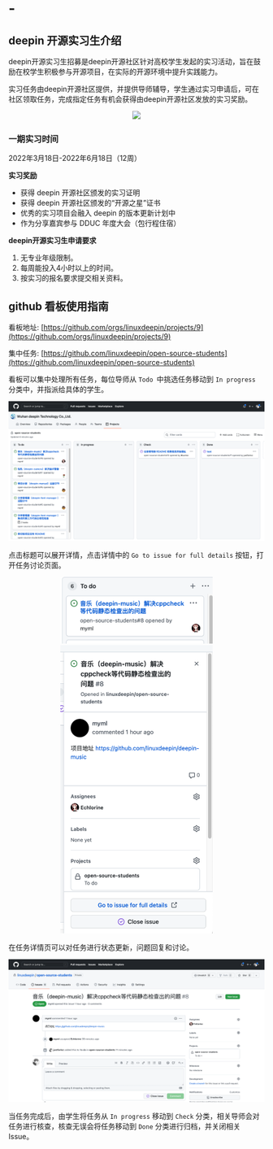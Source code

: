 # -

## deepin 开源实习生介绍

deepin开源实习生招募是deepin开源社区针对高校学生发起的实习活动，旨在鼓励在校学生积极参与开源项目，在实际的开源环境中提升实践能力。

实习任务由deepin开源社区提供，并提供导师辅导，学生通过实习申请后，可在社区领取任务，完成指定任务有机会获得由deepin开源社区发放的实习奖励。

<center>

![](https://user-images.githubusercontent.com/12298476/164183138-e082ef6f-f695-43b3-821e-d37c74c2e0eb.png)

</center>
  
### 一期实习时间

2022年3月18日-2022年6月18日（12周）

**实习奖励**

- 获得 deepin 开源社区颁发的实习证明
- 获得 deepin 开源社区颁发的“开源之星”证书
- 优秀的实习项目会融入 deepin 的版本更新计划中
- 作为分享嘉宾参与 DDUC 年度大会（包行程住宿）

**deepin开源实习生申请要求**

1. 无专业年级限制。
2. 每周能投入4小时以上的时间。
3. 按实习的报名要求提交相关资料。

## github 看板使用指南

看板地址: [https://github.com/orgs/linuxdeepin/projects/9](https://github.com/orgs/linuxdeepin/projects/9)

集中任务: [https://github.com/linuxdeepin/open-source-students](https://github.com/linuxdeepin/open-source-students)

看板可以集中处理所有任务，每位导师从 `Todo `中挑选任务移动到 `In progress` 分类中，并指派给具体的学生。

<center>

![Untitled](asset/Untitled.png)

</center>

点击标题可以展开详情，点击详情中的 `Go to issue for full details` 按钮，打开任务讨论页面。

<center>

<img src="asset/Untitled%201.png" width="300px" />

</center>

<center>

<img src="asset/Untitled%202.png" width="300px" />

</center>

在任务详情页可以对任务进行状态更新，问题回复和讨论。

<center>

![Untitled](asset/Untitled%203.png)

</center>

当任务完成后，由学生将任务从 `In progress` 移动到 `Check` 分类，相关导师会对任务进行核查，核查无误会将任务移动到 `Done` 分类进行归档，并关闭相关 Issue。
